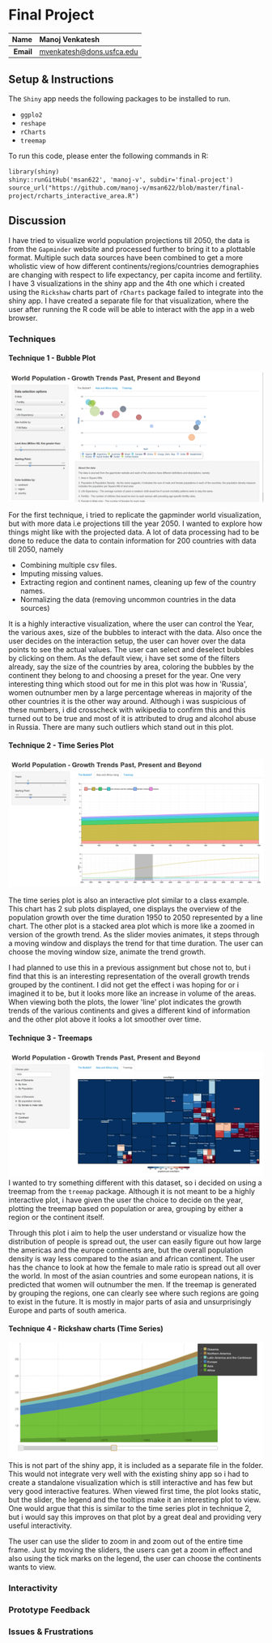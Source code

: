 Final Project
==============================

| **Name**  | Manoj Venkatesh  |
|----------:|:-------------|
| **Email** | mvenkatesh@dons.usfca.edu |


## Setup & Instructions ##
The `Shiny` app needs the following packages to be installed to run.
 - `ggplo2`
 - `reshape`
 - `rCharts`
 - `treemap`
 
To run this code, please enter the following commands in R:
```
library(shiny)
shiny::runGitHub('msan622', 'manoj-v', subdir='final-project')
source_url("https://github.com/manoj-v/msan622/blob/master/final-project/rcharts_interactive_area.R")
```
## Discussion ##
I have tried to visualize world population projections till 2050, the data  is from the `Gapminder` website and processed further to bring it to a plottable format. Multiple such data sources have been combined to get a more wholistic view of how different continents/regions/countries demographies are changing with respect to life expectancy, per capita income and fertility. I have 3 visualizations in the shiny app and the 4th one which i created using the `Rickshaw` charts part of `rCharts` package failed to integrate into the shiny app. I have created a separate file for that visualization, where the user after running the R code will be able to interact with the app in a web browser. 

### Techniques ###
#### Technique 1 - Bubble Plot ####
![BubblePlot](plot1.png)

For the first technique, i tried to replicate the gapminder world visualization, but with more data i.e projections till the year 2050. I wanted to explore how things might like with the projected data. A lot of data processing had to be done to reduce the data to contain information for 200 countries with data till 2050, namely 
 - Combining multiple csv files.
 - Imputing missing values.
 - Extracting region and continent names, cleaning up few of the country names.
 - Normalizing the data (removing uncommon countries in the data sources)
 
It is a highly interactive visualization, where the user can control the Year, the various axes, size of the bubbles to interact with the data. Also once the user decides on the interaction setup, the user can hover over the data points to see the actual values. The user can select and deselect bubbles by clicking on them. As the default view, i have set some of the filters already, say the size of the countries by area, coloring the bubbles by the continent they belong to and choosing a preset for the year. One very interesting thing which stood out for me in this plot was how in 'Russia', women outnumber men by a large percentage whereas in majority of the other countries it is the other way around. Although i was suspicious of these numbers, i did crosscheck with wikipedia to confirm this and this turned out to be true and most of it is attributed to drug and alcohol abuse in Russia. There are many such outliers which stand out in this plot.

#### Technique 2 - Time Series Plot ####
![TimeSeries](plot2.png)

The time series plot is also an interactive plot similar to a class example. This chart has 2 sub plots displayed, one displays the overview of the population growth over the time duration 1950 to 2050 represented by a line chart. The other plot is a stacked area plot which is more like a zoomed in version of the growth trend. As the slider movies animates, it steps through a moving window and displays the trend for that time duration. The user can choose the moving window size, animate the trend growth.

I had planned to use this in a previous assignment but chose not to, but i find that this is an interesting representation of the overall growth trends grouped by the continent. I did not get the effect i was hoping for or i imagined it to be, but it looks more like an increase in volume of the areas. When viewing both the plots, the lower 'line' plot indicates the growth trends of the various continents and gives a different kind of information and the other plot above it looks a lot smoother over time.

#### Technique 3 - Treemaps ####
![TreeMap](plot3.png)
I wanted to try something different with this dataset, so i decided on using a treemap from the `treemap` package. Although it is not meant to be a highly interactive plot, i have given the user the choice to decide on the year, plotting the treemap based on population or area, grouping by either a region or the continent itself. 

Through this plot i aim to help the user understand or visualize how the distribution of people is spread out, the user can easily figure out how large the americas and the europe continents are, but the overall population density is way less compared to the asian and african continent. The user has the chance to look at how the female to male ratio is spread out all over the world. In most of the asian countries and some european nations, it is predicted that women will outnumber the men. If the treemap is generated by grouping the regions, one can clearly see where such regions are going to exist in the future. It is mostly in major parts of asia and unsurprisingly Europe and parts of south america.


#### Technique 4 - Rickshaw charts (Time Series) ####
![Rickshaw](plot4.png)
This is not part of the shiny app, it is included as a separate file in the folder. This would not integrate very well with the existing shiny app so i had to create a standalone visualization which is still interactive and has few but very good interactive features. When viewed first time, the plot looks static, but the slider, the legend and the tooltips make it an interesting plot to view. One would argue that this is similar to the time series plot in technique 2, but i would say this improves on that plot by a great deal and providing very useful interactivity. 

The user can use the slider to zoom in and zoom out of the entire time frame. Just by moving the sliders, the users can get a zoom in effect and also using the tick marks on the legend, the user can choose the continents wants to view.  


### Interactivity ###

### Prototype Feedback ###

### Issues & Frustrations ###


